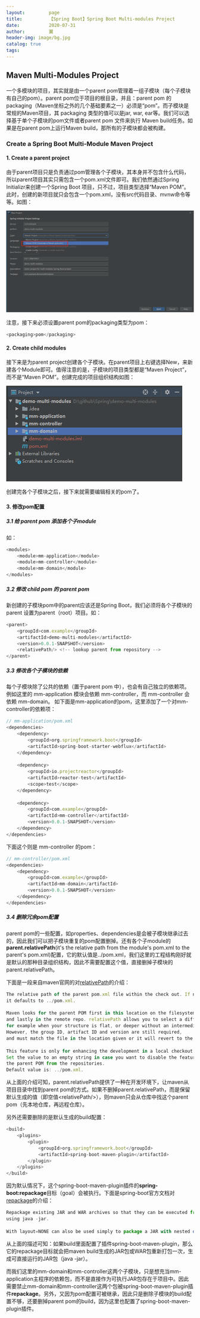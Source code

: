 ```yaml
---
layout:         page
title:          【Spring Boot】Spring Boot Multi-modules Project
date:           2020-07-31
author:         翼
header-img: image/bg.jpg
catalog: true
tags:
---
```


## Maven Multi-Modules Project
一个多模块的项目，其实就是由一个parent pom管理着一组子模块（每个子模块有自己的pom）。parent pom位于项目的根目录，并且：parent pom 的 packaging（Maven坐标之外的几个基础要素之一）必须是“pom”。而子模块是常规的Maven项目，其 packaging 类型的值可以是jar, war, ear等。我们可以选择基于单个子模块的pom文件或者parent pom 文件来执行 Maven build任务。如果是在parent pom上运行Maven build，那所有的子模块都会被构建。

### Create a Spring Boot Multi-Module Maven Project
#### 1. Create a parent project
由于parent项目只是负责通过pom管理各个子模块，其本身并不包含什么代码，所以parent项目其实只需包含一个pom.xml文件即可。我们依然通过Spring Initializr来创建一个Spring Boot 项目，只不过，项目类型选择“Maven POM”。此时，创建的新项目就只会包含一个pom.xml，没有src代码目录、mvnw命令等等。如图：

![maven_pom](https://github.com/ttyrion/Java/blob/master/doc/img/spring_boot/maven_pom.png)

注意，接下来必须设置parent pom的packaging类型为pom：
```javascript
<packaging>pom</packaging>

```

#### 2. Create child modules
接下来是为parent project创建各个子模块。在parent项目上右键选择New，来新建各个Module即可。值得注意的是，子模块的项目类型都是“Maven Project”，而不是“Maven POM”。创建完成的项目组织结构如图：

![maven_parent_project](https://github.com/ttyrion/Java/blob/master/doc/img/spring_boot/maven_parent_project.png)

创建完各个子模块之后，接下来就需要编辑相关的pom了。

#### 3. 修改pom配置

##### 3.1 给 parent pom 添加各个子module
如：
```javascript
<modules>
	<module>mm-application</module>
	<module>mm-controller</module>
	<module>mm-domain</module>
</modules>

```

##### 3.2 修改 child pom 的 parent pom
新创建的子模块pom中的parent应该还是Spring Boot，我们必须将各个子模块的 parent 设置为parent（root）项目。如：
```javascript
<parent>
	<groupId>com.example</groupId>
	<artifactId>demo-multi-modules</artifactId>
	<version>0.0.1-SNAPSHOT</version>
	<relativePath/> <!-- lookup parent from repository -->
</parent>
```

##### 3.3 修改各个子模块的依赖
每个子模块除了公共的依赖（置于parent pom 中），也会有自己独立的依赖项。例如这里的 mm-application 模块会依赖 mm-controller，而 mm-controller 会依赖 mm-domain。
如下面是mm-application的pom，这里添加了一个对mm-controller的依赖项：
```javascript
// mm-application/pom.xml
<dependencies>
	<dependency>
		<groupId>org.springframework.boot</groupId>
		<artifactId>spring-boot-starter-webflux</artifactId>
	</dependency>

	<dependency>
		<groupId>io.projectreactor</groupId>
		<artifactId>reactor-test</artifactId>
		<scope>test</scope>
	</dependency>

	<dependency>
		<groupId>com.example</groupId>
		<artifactId>mm-controller</artifactId>
		<version>0.0.1-SNAPSHOT</version>
	</dependency>
</dependencies>

```

下面这个则是 mm-controller 的pom：
```javascript
// mm-controller/pom.xml
<dependencies>
	<dependency>
		<groupId>com.example</groupId>
		<artifactId>mm-domain</artifactId>
		<version>0.0.1-SNAPSHOT</version>
	</dependency>
</dependencies>

```

##### 3.4 删除冗余pom配置
parent pom的一些配置，如properties、dependencies是会被子模块继承过去的，因此我们可以把子模块重复的pom配置删掉。还有各个子module的**parent.relativePath**(it's the relative path from the module's pom.xml to the parent's pom.xml)配置，它的默认值是../pom.xml，我们这里的工程结构刚好就是默认的那种目录组织结构，因此不需要配置这个值，直接删掉子模块的parent.relativePath。

下面是一段来自maven官网的对[relativePath](http://maven.apache.org/ref/3.3.9/maven-model/maven.html#parent)的介绍：
```javascript
The relative path of the parent pom.xml file within the check out. If not specified, 
it defaults to ../pom.xml. 

Maven looks for the parent POM first in this location on the filesystem, then the local repository, 
and lastly in the remote repo. relativePath allows you to select a different location, 
for example when your structure is flat, or deeper without an intermediate parent POM. 
However, the group ID, artifact ID and version are still required, 
and must match the file in the location given or it will revert to the repository for the POM. 

This feature is only for enhancing the development in a local checkout of that project. 
Set the value to an empty string in case you want to disable the feature and always resolve 
the parent POM from the repositories.
Default value is: ../pom.xml.

```
从上面的介绍可知，parent.relativePath提供了一种在开发环境下，让maven从项目目录中找到parent pom的方式。如果不删掉parent.relativePath，而是保留默认生成的值（即空值\<relativePath/\>），则maven只会从仓库中找这个parent pom（先本地仓库，再远程仓库）。

另外还需要删除的是默认生成的build配置：
```javascript
<build>
	<plugins>
		<plugin>
			<groupId>org.springframework.boot</groupId>
			<artifactId>spring-boot-maven-plugin</artifactId>
		</plugin>
	</plugins>
</build>

```
因为默认情况下，这个spring-boot-maven-plugin插件的**spring-boot:repackage**目标（goal）会被执行。下面是spring-boot官方文档对[repackage](https://docs.spring.io/spring-boot/docs/2.3.0.RELEASE/maven-plugin/reference/html/#goals)的介绍：
```javascript
Repackage existing JAR and WAR archives so that they can be executed from the command line 
using java -jar. 

With layout=NONE can also be used simply to package a JAR with nested dependencies (and no main class, so not executable).
```
从上面的描述可知：如果build里面配置了插件spring-boot-maven-plugin，那么它的repackage目标就会把maven build生成的JAR包或WAR包重新打包一次，生成可直接运行的JAR包（java -jar）。

而我们这里的mm-domain和mm-controller这两个子模块，只是想充当mm-application主程序的依赖包，而不是直接作为可执行JAR包存在于项目中。因此需要禁止mm-domain和mm-controller这两个包被spring-boot-maven-plugin插件**repackage**。另外，又因为pom配置可被继承，因此只是删除子模块的build配置不够，还要删掉parent pom的build，因为这里也配置了spring-boot-maven-plugin插件。
